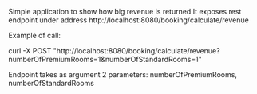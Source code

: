 Simple application to show how big revenue is returned
It exposes rest endpoint under address http://localhost:8080/booking/calculate/revenue

Example of call:

curl -X POST "http://localhost:8080/booking/calculate/revenue?numberOfPremiumRooms=1&numberOfStandardRooms=1"

Endpoint takes as argument 2 parameters: numberOfPremiumRooms, numberOfStandardRooms

